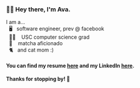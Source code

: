 ### 👋🏼  Hey there, I'm Ava.
I am a...  
&nbsp; 🖥 &nbsp;&nbsp;software engineer, prev @ facebook  
&nbsp; ✌🏼 &nbsp;&nbsp; USC computer science grad  
&nbsp; 🍵 &nbsp;&nbsp; matcha aficionado  
&nbsp; 🐈 &nbsp;&nbsp;and cat mom :)

#### You can find my resume [here](https://docs.google.com/document/d/1iLNdr0FndUDzuMyoKZS7PY0cRIwsFQ0dLvx5WRHrp6s/edit?usp=sharing) and my LinkedIn [here](https://www.linkedin.com/in/ava-delacruz/).

#### Thanks for stopping by! 🥰
